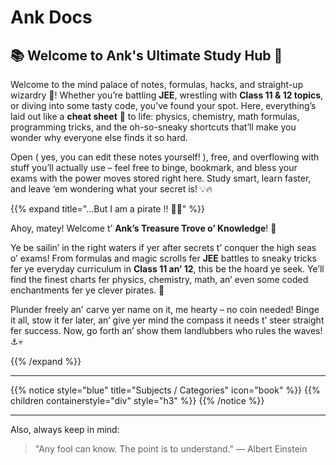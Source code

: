 # Ank Docs

## 📚 Welcome to Ank's Ultimate Study Hub 🚀

Welcome to the mind palace of notes, formulas, hacks, and straight-up wizardry 🎉! Whether you’re battling **JEE**, wrestling with **Class 11 & 12 topics**, or diving into some tasty code, you’ve found your spot. Here, everything’s laid out like a **cheat sheet** 📘 to life: physics, chemistry, math formulas, programming tricks, and the oh-so-sneaky shortcuts that’ll make you wonder why everyone else finds it so hard. 

Open ( yes, you can edit these notes yourself! ), free, and overflowing with stuff you’ll actually use – feel free to binge, bookmark, and bless your exams with the power moves stored right here. Study smart, learn faster, and leave ‘em wondering what your secret is! 💡🔥

{{% expand title="...But I am a pirate !! 🏴‍☠️" %}}

Ahoy, matey! Welcome t’ **Ank’s Treasure Trove o’ Knowledge**! 💎

Ye be sailin’ in the right waters if yer after secrets t’ conquer the high seas o’ exams! From formulas and magic scrolls fer **JEE** battles to sneaky tricks fer ye everyday curriculum in **Class 11 an’ 12**, this be the hoard ye seek. Ye’ll find the finest charts fer physics, chemistry, math, an’ even some coded enchantments fer ye clever pirates. 🧠

Plunder freely an' carve yer name on it, me hearty – no coin needed! Binge it all, stow it fer later, an’ give yer mind the compass it needs t’ steer straight fer success. Now, go forth an’ show them landlubbers who rules the waves! ⚓️💀

{{% /expand %}}

---

{{% notice style="blue" title="Subjects / Categories" icon="book" %}}
{{% children containerstyle="div" style="h3" %}}
{{% /notice %}} 

---

Also, always keep in mind:  
> "Any fool can know. The point is to understand." ― Albert Einstein 
